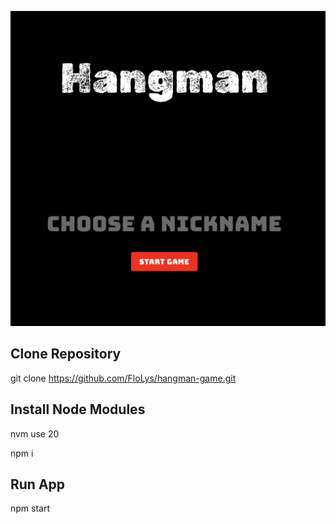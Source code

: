 ![hangman.png](/hangman.png)


## Clone Repository

git clone https://github.com/FloLys/hangman-game.git

## Install Node Modules

nvm use 20

npm i

## Run App

npm start
